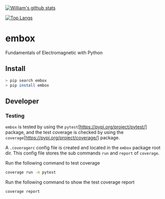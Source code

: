 [![William's github stats](https://github-readme-stats.vercel.app/api?username=WilliamCodeBox&show_icons=true&theme=radical)](https://github.com/anuraghazra/github-readme-stats)

[![Top Langs](https://github-readme-stats.vercel.app/api/top-langs/?username=WilliamCodeBox&layout=compact)](https://github.com/anuraghazra/github-readme-stats)

# embox

Fundamentals of Electromagnetic with Python

## Install

```bash
> pip search embox
> pip install embox
```

## Developer

### Testing

`embox` is tested by using the `pytest`[https://pypi.org/project/pytest/] package, and the test coverage is checked by using the `coverage`[https://pypi.org/project/coverage/] package.

A `.coveragerc` config file is created and located in the `embox` package root dir. This config file stores the sub commands `run` and `report` of `coverage`.

Run the following command to test coverage

```bash
coverage run -m pytest
```

Run the following command to show the test coverage report

```bash
coverage report
```
